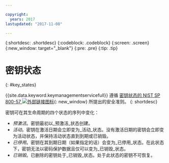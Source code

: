 ```yaml
---

copyright:
  years: 2017
lastupdated: "2017-11-08"

---
```


{:shortdesc: .shortdesc}
{:codeblock: .codeblock}
{:screen: .screen}
{:new_window: target="_blank"}
{:pre: .pre}
{:tip: .tip}

# 密钥状态
{: #key_states}

{{site.data.keyword.keymanagementservicefull}} 遵循 [ 密钥状态的 NIST SP 800-57 ![外部链接图标](../../icons/launch-glyph.svg "外部链接图标")](http://nvlpubs.nist.gov/nistpubs/SpecialPublications/NIST.SP.800-57pt1r4.pdf){: new_window} 所提出的安全准则。
{: shortdesc}

密钥可在其生命周期的四个状态的序列中变化：
- _预激活_。密钥最初以_预激活_状态创建。
- _活动_。密钥在激活日期会立即变为_活动_状态。没有激活日期的密钥会立即变为活动状态，并保持活动状态直到到期或已销毁。
- _已停用_。密钥在其到期日期（如果指定的话）会变为_已停用_状态。在此状态下，密钥无法以密码保护数据且仅可以变为_已销毁_状态。
- _已销毁_。已删除的密钥处于_已销毁_状态。处于此状态的密钥不可恢复。
